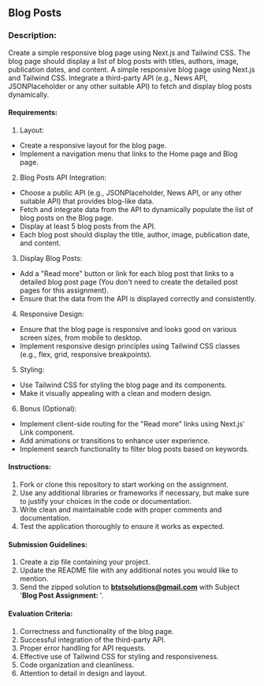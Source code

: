 ## Blog Posts

### Description:

Create a simple responsive blog page using Next.js and Tailwind CSS. The blog page should display a list of blog posts with titles, authors, image, publication dates, and content. A simple responsive blog page using Next.js and Tailwind CSS. Integrate a third-party API (e.g., News API, JSONPlaceholder or any other suitable API) to fetch and display blog posts dynamically.

#### Requirements:

1. Layout:

- Create a responsive layout for the blog page.
- Implement a navigation menu that links to the Home page and Blog page.

2. Blog Posts API Integration:

- Choose a public API (e.g., JSONPlaceholder, News API, or any other suitable API) that provides blog-like data.
- Fetch and integrate data from the API to dynamically populate the list of blog posts on the Blog page.
- Display at least 5 blog posts from the API.
- Each blog post should display the title, author, image, publication date, and content.

3. Display Blog Posts:

- Add a "Read more" button or link for each blog post that links to a detailed blog post page (You don't need to create the detailed post pages for this assignment).
- Ensure that the data from the API is displayed correctly and consistently.

4. Responsive Design:

- Ensure that the blog page is responsive and looks good on various screen sizes, from mobile to desktop.
- Implement responsive design principles using Tailwind CSS classes (e.g., flex, grid, responsive breakpoints).

5. Styling:

- Use Tailwind CSS for styling the blog page and its components.
- Make it visually appealing with a clean and modern design.

6. Bonus (Optional):

- Implement client-side routing for the "Read more" links using Next.js' Link component.
- Add animations or transitions to enhance user experience.
- Implement search functionality to filter blog posts based on keywords.

#### Instructions:

1. Fork or clone this repository to start working on the assignment.
2. Use any additional libraries or frameworks if necessary, but make sure to justify your choices in the code or documentation.
3. Write clean and maintainable code with proper comments and documentation.
4. Test the application thoroughly to ensure it works as expected.

#### Submission Guidelines:

1. Create a zip file containing your project.
2. Update the README file with any additional notes you would like to mention.
3. Send the zipped solution to **btstsolutions@gmail.com** with Subject '**Blog Post Assignment: <Your Name>**'.

#### Evaluation Criteria:

1. Correctness and functionality of the blog page.
2. Successful integration of the third-party API.
3. Proper error handling for API requests.
4. Effective use of Tailwind CSS for styling and responsiveness.
5. Code organization and cleanliness.
6. Attention to detail in design and layout.

